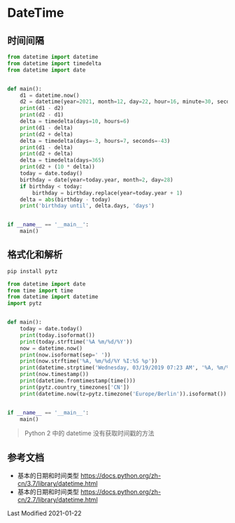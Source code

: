 # DateTime

## 时间间隔

```python
from datetime import datetime
from datetime import timedelta
from datetime import date


def main():
    d1 = datetime.now()
    d2 = datetime(year=2021, month=12, day=22, hour=16, minute=30, second=0)
    print(d1 - d2)
    print(d2 - d1)
    delta = timedelta(days=10, hours=6)
    print(d1 - delta)
    print(d2 + delta)
    delta = timedelta(days=-3, hours=7, seconds=-43)
    print(d1 - delta)
    print(d2 + delta)
    delta = timedelta(days=365)
    print(d2 + (10 * delta))
    today = date.today()
    birthday = date(year=today.year, month=2, day=28)
    if birthday < today:
        birthday = birthday.replace(year=today.year + 1)
    delta = abs(birthday - today)
    print('birthday until', delta.days, 'days')


if __name__ == '__main__':
    main()
```

## 格式化和解析

```bash
pip install pytz
```

```python
from datetime import date
from time import time
from datetime import datetime
import pytz


def main():
    today = date.today()
    print(today.isoformat())
    print(today.strftime('%A %m/%d/%Y'))
    now = datetime.now()
    print(now.isoformat(sep=' '))
    print(now.strftime('%A, %m/%d/%Y %I:%S %p'))
    print(datetime.strptime('Wednesday, 03/19/2019 07:23 AM', '%A, %m/%d/%Y %I:%S %p'))
    print(now.timestamp())
    print(datetime.fromtimestamp(time()))
    print(pytz.country_timezones['CN'])
    print(datetime.now(tz=pytz.timezone('Europe/Berlin')).isoformat())


if __name__ == '__main__':
    main()
```

> Python 2 中的 datetime 没有获取时间戳的方法

## 参考文档

- 基本的日期和时间类型 https://docs.python.org/zh-cn/3.7/library/datetime.html
- 基本的日期和时间类型 https://docs.python.org/zh-cn/2.7/library/datetime.html

Last Modified 2021-01-22

